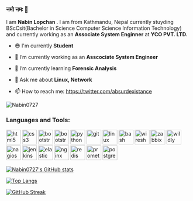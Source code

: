 ### नमो नमः 🙏



I am <b>Nabin Lopchan </b>. I am from Kathmandu, Nepal currently stuyding BScCsit(Bachelor in Science Computer Science Information Technology) and currently working as an <strong><b>Associate System Enginner</strong></b> at <b>YCO PVT. LTD.</b>

- 😎 I'm currently **Student**
- 🔭 I’m currently working as an **Asscociate System Engineer**

- 🌱 I’m currently learning **Forensic Analysis**

- 💬 Ask me about **Linux, Network**

- 📫 How to reach me: https://twitter.com/absurdexistance

<p align="left"> <img src="https://komarev.com/ghpvc/?username=Nabin0727" alt="Nabin0727" /> </p>

<h3 align="left">Languages and Tools:</h3>
<p align="left"><img src="https://www.vectorlogo.zone/logos/w3_html5/w3_html5-icon.svg" alt="html5" width="40" height="40"/> 
<img src="https://www.vectorlogo.zone/logos/w3_css/w3_css-icon.svg" alt="css3" width="40" height="40"/>
<img src="https://www.vectorlogo.zone/logos/getbootstrap/getbootstrap-icon.svg" alt="bootstrap" width="40" height="40"/>
<img src="https://www.vectorlogo.zone/logos/gnu_bash/gnu_bash-icon.svg" alt="bootstrap" width="40" height="40"/>
<img src="https://www.vectorlogo.zone/logos/python/python-icon.svg" alt="python" width="40" height="40"/>
<img src="https://www.vectorlogo.zone/logos/git-scm/git-scm-icon.svg" alt="git" width="40" height="40"/>
<img src="https://www.vectorlogo.zone/logos/linux/linux-icon.svg" alt="linux" width="40" height="40"/>
<img src="https://www.vectorlogo.zone/logos/gnu_bash/gnu_bash-icon.svg" alt="bash" width="40" height="40"/>
<img src="https://www.vectorlogo.zone/logos/wireshark/wireshark-icon.svg" alt="wireshark" width="40" height="40"/>
<img src="https://www.vectorlogo.zone/logos/zabbix/zabbix-icon.svg" alt="zabbix" width="40" height="40"/>
<img src="https://www.vectorlogo.zone/logos/wildfly/wildfly-icon.svg" alt="wildly" width="40" height="40"/>
<img src="https://www.vectorlogo.zone/logos/nagios/nagios-icon.svg" alt="nagios" width="40" height="40"/>
<img src="https://www.vectorlogo.zone/logos/jenkins/jenkins-icon.svg" alt="jenkins" width="40" height="40"/>
<img src="https://www.vectorlogo.zone/logos/elastic/elastic-icon.svg" alt="elastic" width="40" height="40"/>
<img src="https://www.vectorlogo.zone/logos/nginx/nginx-icon.svg" alt="nginx" width="40" height="40"/>
<img src="https://www.vectorlogo.zone/logos/redis/redis-icon.svg" alt="redis" width="40" height="40"/>
<img src="https://www.vectorlogo.zone/logos/prometheusio/prometheusio-icon.svg" alt="prometheuios" width="40" height="40"/>
<img src="https://www.vectorlogo.zone/logos/postgresql/postgresql-icon.svg" alt="postgres" width="40" height="40"/>
</p>

[![Nabin0727's GitHub stats](https://github-readme-stats.vercel.app/api?username=Nabin0727)](https://github.com/anuraghazra/github-readme-stats)

[![Top Langs](https://github-readme-stats.spielers.vercel.app/api/top-langs/?username=Nabin0727&layout=compact&theme=dracula)](https://github.com/Nabin0727/github-readme-stats)

[![GitHub Streak](https://github-readme-streak-stats.herokuapp.com?user=Nabin0727&theme=dracula&date_format=M%20j%5B%2C%20Y%5D)](https://git.io/streak-stats)
